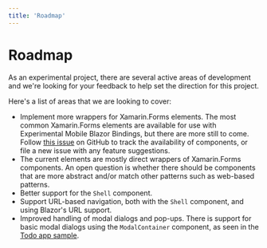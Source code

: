 ```yaml
---
title: 'Roadmap'
---
```


# Roadmap

As an experimental project, there are several active areas of development and we're looking for your feedback to help set the direction for this project.

Here's a list of areas that we are looking to cover:

* Implement more wrappers for Xamarin.Forms elements. The most common Xamarin.Forms elements are available for use with Experimental Mobile Blazor Bindings, but there are more still to come. Follow [this issue](https://github.com/xamarin/Emblazon/issues/5) on GitHub to track the availability of components, or file a new issue with any feature suggestions.
* The current elements are mostly direct wrappers of Xamarin.Forms components. An open question is whether there should be components that are more abstract and/or match other patterns such as web-based patterns.
* Better support for the `Shell` component.
* Support URL-based navigation, both with the `Shell` component, and using Blazor's URL support.
* Improved handling of modal dialogs and pop-ups. There is support for basic modal dialogs using the `ModalContainer` component, as seen in the [Todo app sample](https://github.com/xamarin/Emblazon/blob/master/samples/MobileBlazorBindingsTodoSample/MobileBlazorBindingsTodo/TodoEntry.razor#L12-L14).

